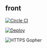 ## front

[![Circle CI](https://circleci.com/gh/ryanlower/front.png?circle-token=20a52d09d241b53c718e4b93a48e9a8ea3e5c192)](https://circleci.com/gh/ryanlower/front)

[![Deploy](https://www.herokucdn.com/deploy/button.png)](https://heroku.com/deploy?template=https://github.com/ryanlower/front)

![HTTPS Gopher](https://go-front.herokuapp.com/?url=http://golang.org/doc/gopher/frontpage.png)
